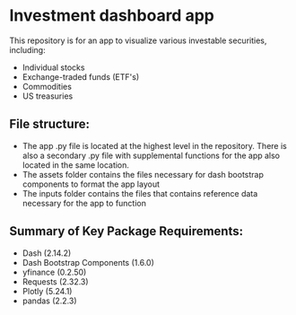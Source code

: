 # Investment dashboard app
This repository is for an app to visualize various investable securities, including:
- Individual stocks
- Exchange-traded funds (ETF's)
- Commodities
- US treasuries

## File structure:
- The app .py file is located at the highest level in the repository. There is also a secondary .py file with supplemental functions for the app also located in the same location.
- The assets folder contains the files necessary for dash bootstrap components to format the app layout
- The inputs folder contains the files that contains reference data necessary for the app to function

## Summary of Key Package Requirements:
- Dash (2.14.2)
- Dash Bootstrap Components (1.6.0)
- yfinance (0.2.50)
- Requests (2.32.3)
- Plotly (5.24.1)
- pandas (2.2.3)